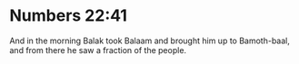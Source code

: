 # Numbers 22:41

And in the morning Balak took Balaam and brought him up to Bamoth-baal, and from there he saw a fraction of the people.
